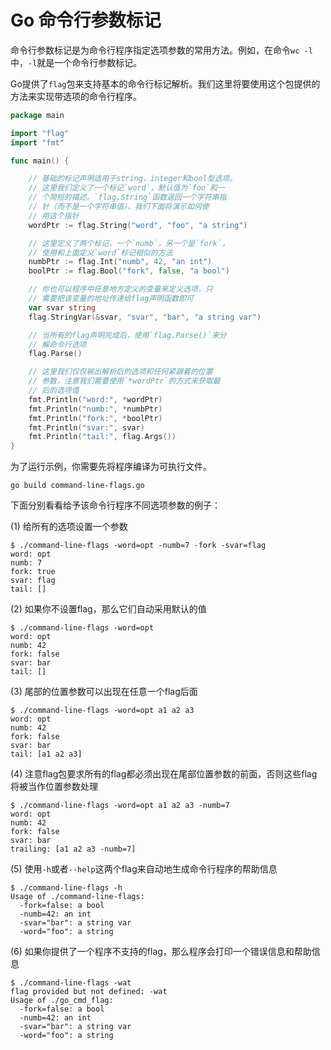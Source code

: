 # Go 命令行参数标记
命令行参数标记是为命令行程序指定选项参数的常用方法。例如，在命令`wc -l`中，`-l`就是一个命令行参数标记。

Go提供了`flag`包来支持基本的命令行标记解析。我们这里将要使用这个包提供的方法来实现带选项的命令行程序。

```go
package main

import "flag"
import "fmt"

func main() {

	// 基础的标记声明适用于string，integer和bool型选项。
	// 这里我们定义了一个标记`word`，默认值为`foo`和一
	// 个简短的描述。`flag.String`函数返回一个字符串指
	// 针（而不是一个字符串值），我们下面将演示如何使
	// 用这个指针
	wordPtr := flag.String("word", "foo", "a string")

	// 这里定义了两个标记，一个`numb`，另一个是`fork`，
	// 使用和上面定义`word`标记相似的方法
	numbPtr := flag.Int("numb", 42, "an int")
	boolPtr := flag.Bool("fork", false, "a bool")

	// 你也可以程序中任意地方定义的变量来定义选项，只
	// 需要把该变量的地址传递给flag声明函数即可
	var svar string
	flag.StringVar(&svar, "svar", "bar", "a string var")

	// 当所有的flag声明完成后，使用`flag.Parse()`来分
	// 解命令行选项
	flag.Parse()

	// 这里我们仅仅输出解析后的选项和任何紧跟着的位置
	// 参数，注意我们需要使用`*wordPtr`的方式来获取最
	// 后的选项值
	fmt.Println("word:", *wordPtr)
	fmt.Println("numb:", *numbPtr)
	fmt.Println("fork:", *boolPtr)
	fmt.Println("svar:", svar)
	fmt.Println("tail:", flag.Args())
}
```
为了运行示例，你需要先将程序编译为可执行文件。
```
go build command-line-flags.go
```
下面分别看看给予该命令行程序不同选项参数的例子：

(1) 给所有的选项设置一个参数

```
$ ./command-line-flags -word=opt -numb=7 -fork -svar=flag
word: opt
numb: 7
fork: true
svar: flag
tail: []
```
(2) 如果你不设置flag，那么它们自动采用默认的值
```
$ ./command-line-flags -word=opt
word: opt
numb: 42
fork: false
svar: bar
tail: []
```
(3) 尾部的位置参数可以出现在任意一个flag后面
```
$ ./command-line-flags -word=opt a1 a2 a3
word: opt
numb: 42
fork: false
svar: bar
tail: [a1 a2 a3]
```
(4) 注意flag包要求所有的flag都必须出现在尾部位置参数的前面，否则这些flag将被当作位置参数处理
```
$ ./command-line-flags -word=opt a1 a2 a3 -numb=7
word: opt
numb: 42
fork: false
svar: bar
trailing: [a1 a2 a3 -numb=7]
```
(5) 使用`-h`或者`--help`这两个flag来自动地生成命令行程序的帮助信息
```
$ ./command-line-flags -h
Usage of ./command-line-flags:
  -fork=false: a bool
  -numb=42: an int
  -svar="bar": a string var
  -word="foo": a string
```
(6) 如果你提供了一个程序不支持的flag，那么程序会打印一个错误信息和帮助信息
```
$ ./command-line-flags -wat
flag provided but not defined: -wat
Usage of ./go_cmd_flag:
  -fork=false: a bool
  -numb=42: an int
  -svar="bar": a string var
  -word="foo": a string
```
